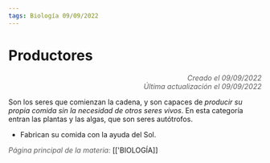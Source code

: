 ```yaml
---
tags: Biología 09/09/2022
---
```


# Productores
<div style="text-align: right; opacity: 0.7; font-style: italic;">Creado el 09/09/2022</div>
<div style="text-align: right; opacity: 0.7; font-style: italic;">Última actualización el 09/09/2022</div>

Son los seres que comienzan la cadena, y son capaces de *producir su propia comida sin la necesidad de otros seres vivos*. En esta categoría entran las plantas y las algas, que son seres autótrofos.
- Fabrican su comida con la ayuda del Sol.


<span style="opacity: 0.7; font-style: italic;">Página principal de la materia:</span> [['BIOLOGÍA]]